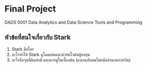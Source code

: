 # Final Project
DADS 5001 Data Analytics and Data Science Tools and Programming

## หัวข้อที่สนใจเกี่ยวกับ Stark
1. Stark คือใคร
2. อะไรทำให้ Stark ดูโดดเด่นและน่าสนใจต่อผู้ลงทุน
3. อะไรคือจุดที่ผิดปกติ และควรดูในเบื้องต้น (แบบฉบับคนไม่ถนัดอ่านงบการเงิน)



